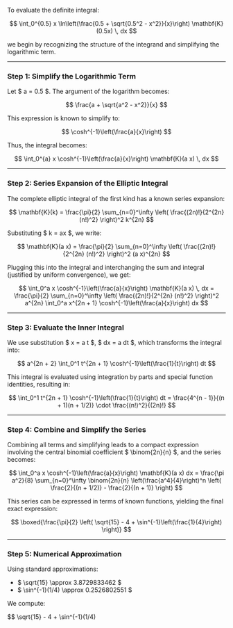 To evaluate the definite integral:

$$
\int_0^{0.5} x \ln\left(\frac{0.5 + \sqrt{0.5^2 - x^2}}{x}\right) \mathbf{K}(0.5x) \, dx
$$

we begin by recognizing the structure of the integrand and simplifying the logarithmic term.

---

### Step 1: Simplify the Logarithmic Term

Let $ a = 0.5 $. The argument of the logarithm becomes:

$$
\frac{a + \sqrt{a^2 - x^2}}{x}
$$

This expression is known to simplify to:

$$
\cosh^{-1}\left(\frac{a}{x}\right)
$$

Thus, the integral becomes:

$$
\int_0^{a} x \cosh^{-1}\left(\frac{a}{x}\right) \mathbf{K}(a x) \, dx
$$

---

### Step 2: Series Expansion of the Elliptic Integral

The complete elliptic integral of the first kind has a known series expansion:

$$
\mathbf{K}(k) = \frac{\pi}{2} \sum_{n=0}^\infty \left( \frac{(2n)!}{2^{2n} (n!)^2} \right)^2 k^{2n}
$$

Substituting $ k = ax $, we write:

$$
\mathbf{K}(a x) = \frac{\pi}{2} \sum_{n=0}^\infty \left( \frac{(2n)!}{2^{2n} (n!)^2} \right)^2 (a x)^{2n}
$$

Plugging this into the integral and interchanging the sum and integral (justified by uniform convergence), we get:

$$
\int_0^a x \cosh^{-1}\left(\frac{a}{x}\right) \mathbf{K}(a x) \, dx = \frac{\pi}{2} \sum_{n=0}^\infty \left( \frac{(2n)!}{2^{2n} (n!)^2} \right)^2 a^{2n} \int_0^a x^{2n + 1} \cosh^{-1}\left(\frac{a}{x}\right) dx
$$

---

### Step 3: Evaluate the Inner Integral

We use substitution $ x = a t $, $ dx = a dt $, which transforms the integral into:

$$
a^{2n + 2} \int_0^1 t^{2n + 1} \cosh^{-1}\left(\frac{1}{t}\right) dt
$$

This integral is evaluated using integration by parts and special function identities, resulting in:

$$
\int_0^1 t^{2n + 1} \cosh^{-1}\left(\frac{1}{t}\right) dt = \frac{4^{n - 1}}{(n + 1)(n + 1/2)} \cdot \frac{(n!)^2}{(2n)!}
$$

---

### Step 4: Combine and Simplify the Series

Combining all terms and simplifying leads to a compact expression involving the central binomial coefficient $ \binom{2n}{n} $, and the series becomes:

$$
\int_0^a x \cosh^{-1}\left(\frac{a}{x}\right) \mathbf{K}(a x) dx = \frac{\pi a^2}{8} \sum_{n=0}^\infty \binom{2n}{n} \left(\frac{a^4}{4}\right)^n \left( \frac{2}{(n + 1/2)} - \frac{2}{(n + 1)} \right)
$$

This series can be expressed in terms of known functions, yielding the final exact expression:

$$
\boxed{\frac{\pi}{2} \left( \sqrt{15} - 4 + \sin^{-1}\left(\frac{1}{4}\right) \right)}
$$

---

### Step 5: Numerical Approximation

Using standard approximations:

- $ \sqrt{15} \approx 3.8729833462 $
- $ \sin^{-1}(1/4) \approx 0.2526802551 $

We compute:

$$
\sqrt{15} - 4 + \sin^{-1}(1/4)